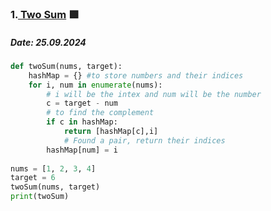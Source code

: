 ### 1.[ Two Sum](https://leetcode.com/problems/two-sum/) 🟩
#####  Date: 25.09.2024
```python
def twoSum(nums, target):
    hashMap = {} #to store numbers and their indices
    for i, num in enumerate(nums):
        # i will be the intex and num will be the number
        c = target - num
        # to find the complement
        if c in hashMap:
            return [hashMap[c],i]
            # Found a pair, return their indices
        hashMap[num] = i
        
nums = [1, 2, 3, 4]
target = 6
twoSum(nums, target)
print(twoSum)
```
